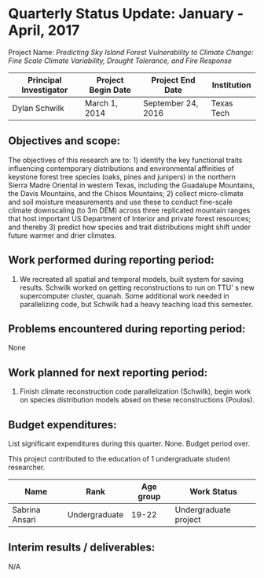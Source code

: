 Quarterly Status Update:  January - April, 2017
====================================================

Project Name:  *Predicting Sky Island Forest Vulnerability to Climate Change: Fine Scale Climate Variability, Drought Tolerance, and Fire Response*

| Principal Investigator  | Project Begin Date | Project End Date   | Institution |
| ----------------------- | ------------------ | ------------------ | ----------- |
| Dylan Schwilk           | March 1, 2014      | September 24, 2016 | Texas Tech  |

## Objectives and scope: ##

The objectives of this research are to: 1) identify the key functional traits influencing contemporary distributions and environmental affinities of keystone forest tree species (oaks, pines and junipers) in the northern Sierra Madre Oriental in western Texas, including the Guadalupe Mountains, the Davis Mountains, and the Chisos Mountains; 2) collect micro-climate and soil moisture measurements and use these to conduct fine-scale climate downscaling (to 3m DEM) across three replicated mountain ranges that host important US Department of Interior and private forest resources; and thereby 3) predict how species and trait distributions might shift under future warmer and drier climates.

## Work performed during reporting period: ##

1. We recreated all spatial and temporal models, built system for saving results. Schwilk worked on getting reconstructions to run on TTU' s new supercomputer cluster, quanah. Some additional work needed in parallelizing code, but Schwilk had a heavy teaching load this semester.


## Problems encountered during reporting period: ##

None

## Work planned for next reporting period: ##

1. Finish climate reconstruction code parallelization (Schwilk), begin work on species distribution models absed on these reconstructions (Poulos).
 
## Budget expenditures: ##

List significant expenditures during this quarter.
None. Budget period over.

This project contributed to the education of 1 undergraduate student researcher.


| Name            | Rank             | Age group | Work Status           |
| --------------- | ----------       | --------- | --------------        |
| Sabrina Ansari  | Undergraduate    |     19-22 | Undergraduate project |

## Interim results / deliverables: ##

N/A
